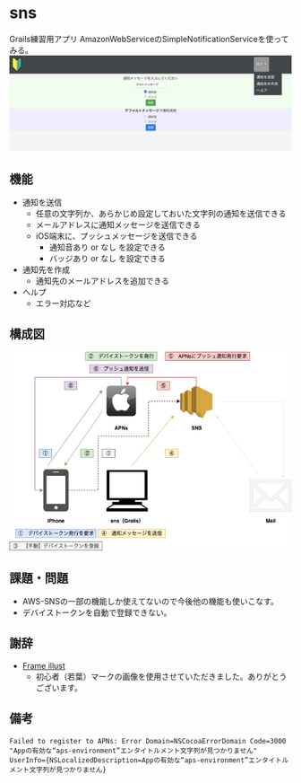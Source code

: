 # sns
Grails練習用アプリ AmazonWebServiceのSimpleNotificationServiceを使ってみる。
![通知送信画面](images/sns_info.png "通知送信画面")
## 機能
* 通知を送信
    * 任意の文字列か、あらかじめ設定しておいた文字列の通知を送信できる
    * メールアドレスに通知メッセージを送信できる
    * iOS端末に、プッシュメッセージを送信できる
        * 通知音あり or なし を設定できる
        * バッジあり or なし を設定できる
* 通知先を作成
    * 通知先のメールアドレスを追加できる
* ヘルプ
    * エラー対応など
## 構成図
![通知送信画面](images/diagram.png "通知送信画面")
## 課題・問題
* AWS-SNSの一部の機能しか使えてないので今後他の機能も使いこなす。
* デバイストークンを自動で登録できない。
## 謝辞
* [Frame illust](https://frame-illust.com/)
    * 初心者（若葉）マークの画像を使用させていただきました。ありがとうございます。
## 備考
```
Failed to register to APNs: Error Domain=NSCocoaErrorDomain Code=3000 "Appの有効な“aps-environment”エンタイトルメント文字列が見つかりません" UserInfo={NSLocalizedDescription=Appの有効な“aps-environment”エンタイトルメント文字列が見つかりません}
```


